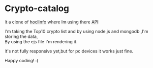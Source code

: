 # Crypto-catalog
It a clone of <a href="https://hodlinfo.com/">hodlinfo</a>
where Im using there <a href="https://api.wazirx.com/api/v2/tickers">API</a>

I'm taking the Top10 crypto list and by using node.js and mongodb ,I'm storing the data,<br>
By using the ejs file I'm rendering it.

It's not fully responsive yet,but for pc devices it works just fine.

Happy coding! :)
